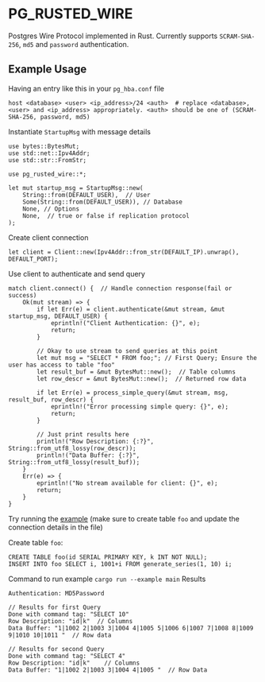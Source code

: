 # PG_RUSTED_WIRE

Postgres Wire Protocol implemented in Rust. Currently supports `SCRAM-SHA-256`, `md5` and `password`  authentication.

## Example Usage

Having an entry like this in your `pg_hba.conf` file
```
host <database> <user> <ip_address>/24 <auth>  # replace <database>, <user> and <ip_address> appropriately. <auth> should be one of (SCRAM-SHA-256, password, md5)
```

Instantiate `StartupMsg` with message details
```
use bytes::BytesMut;
use std::net::Ipv4Addr;
use std::str::FromStr;

use pg_rusted_wire::*;

let mut startup_msg = StartupMsg::new(
    String::from(DEFAULT_USER),  // User
    Some(String::from(DEFAULT_USER)), // Database
    None, // Options
    None,  // true or false if replication protocol
);
```

Create client connection
```
let client = Client::new(Ipv4Addr::from_str(DEFAULT_IP).unwrap(), DEFAULT_PORT);
```

Use client to authenticate and send query
```
match client.connect() {  // Handle connection response(fail or success)
    Ok(mut stream) => {
        if let Err(e) = client.authenticate(&mut stream, &mut startup_msg, DEFAULT_USER) {
            eprintln!("Client Authentication: {}", e);
            return;
        }

        // Okay to use stream to send queries at this point
        let mut msg = "SELECT * FROM foo;"; // First Query; Ensure the user has access to table "foo"
        let result_buf = &mut BytesMut::new();  // Table columns
        let row_descr = &mut BytesMut::new();  // Returned row data

        if let Err(e) = process_simple_query(&mut stream, msg, result_buf, row_descr) {
            eprintln!("Error processing simple query: {}", e);
            return;
        }

        // Just print results here
        println!("Row Description: {:?}", String::from_utf8_lossy(row_descr));
        println!("Data Buffer: {:?}", String::from_utf8_lossy(result_buf));
    }
    Err(e) => {
        eprintln!("No stream available for client: {}", e);
        return;
    }
}
```

Try running the [example](examples/main.rs) (make sure to create table `foo` and update the connection details in the file)

Create table `foo`:
```
CREATE TABLE foo(id SERIAL PRIMARY KEY, k INT NOT NULL);
INSERT INTO foo SELECT i, 1001+i FROM generate_series(1, 10) i;
```

Command to run example `cargo run --example main`
Results
```
Authentication: MD5Password

// Results for first Query
Done with command tag: "SELECT 10"
Row Description: "id|k"  // Columns
Data Buffer: "1|1002 2|1003 3|1004 4|1005 5|1006 6|1007 7|1008 8|1009 9|1010 10|1011 "  // Row data

// Results for second Query
Done with command tag: "SELECT 4"
Row Description: "id|k"    // Columns
Data Buffer: "1|1002 2|1003 3|1004 4|1005 "  // Row Data
```